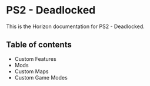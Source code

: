 # PS2 - Deadlocked
This is the Horizon documentation for PS2 - Deadlocked. 


## Table of contents
- Custom Features
- Mods
- Custom Maps
- Custom Game Modes

